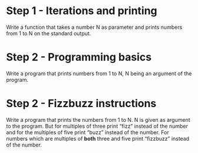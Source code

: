 # Step 1 - Iterations and printing

Write a function that takes a number N as parameter and prints numbers from 1 to N on the standard output.

# Step 2 - Programming basics

Write a program that prints numbers from 1 to N, N being an argument of the program.

# Step 2 - Fizzbuzz instructions

Write a program that prints the numbers from 1 to N. N is given as argument to the program. But for multiples of three print “fizz” instead of the number and for the multiples of five print “buzz” instead of the number. For numbers which are multiples of **both** three and five print “fizzbuzz” instead of the number.